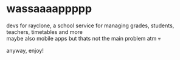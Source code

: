 # wassaaaappppp

devs for rayclone, a school service for managing grades, students, teachers, timetables and more<br>
maybe also mobile apps but thats not the main problem atm 💀

anyway, enjoy!
